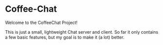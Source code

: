 # Coffee-Chat

Welcome to the CoffeeChat Project!

This is just a small, lightweight Chat server and client. So far it only contains a few basic features, but my goal is to make it (a lot) better.

